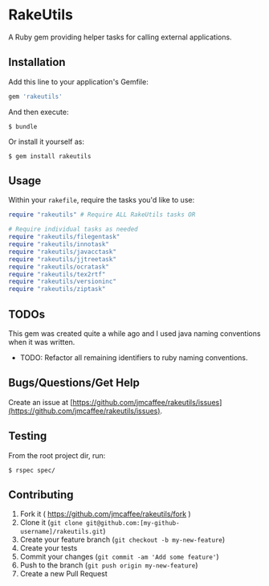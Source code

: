 # RakeUtils

A Ruby gem providing helper tasks for calling external applications.

## Installation

Add this line to your application's Gemfile:

```ruby
gem 'rakeutils'
```

And then execute:

    $ bundle

Or install it yourself as:

    $ gem install rakeutils

## Usage

Within your `rakefile`, require the tasks you'd like to use:

```ruby
require "rakeutils" # Require ALL RakeUtils tasks OR

# Require individual tasks as needed
require "rakeutils/filegentask"
require "rakeutils/innotask"
require "rakeutils/javacctask"
require "rakeutils/jjtreetask"
require "rakeutils/ocratask"
require "rakeutils/tex2rtf"
require "rakeutils/versioninc"
require "rakeutils/ziptask"
```

## TODOs

This gem was created quite a while ago and I used java naming conventions when
it was written.

- TODO: Refactor all remaining identifiers to ruby naming conventions.


## Bugs/Questions/Get Help

Create an issue at [https://github.com/jmcaffee/rakeutils/issues](https://github.com/jmcaffee/rakeutils/issues).

## Testing

From the root project dir, run:

    $ rspec spec/

## Contributing

1. Fork it ( https://github.com/jmcaffee/rakeutils/fork )
2. Clone it (`git clone git@github.com:[my-github-username]/rakeutils.git`)
3. Create your feature branch (`git checkout -b my-new-feature`)
4. Create your tests
5. Commit your changes (`git commit -am 'Add some feature'`)
6. Push to the branch (`git push origin my-new-feature`)
7. Create a new Pull Request

